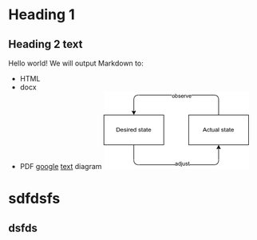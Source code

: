 # Heading 1

## Heading 2 text
  
Hello world!
We will output Markdown to:

- HTML
- docx
- PDF
[google](http://www.goolgle.com)
[text](https://)
diagram
![My Diagram](bosh_desired_state.drawio.png)


# sdfdsfs

## dsfds